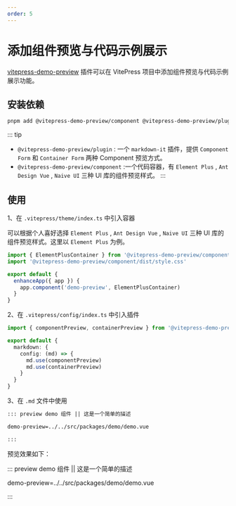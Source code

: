 ```yaml
---
order: 5
---
```


# 添加组件预览与代码示例展示

[vitepress-demo-preview](https://github.com/flingyp/vitepress-demo-preview) 插件可以在 VitePress 项目中添加组件预览与代码示例展示功能。

## 安装依赖

```sh
pnpm add @vitepress-demo-preview/component @vitepress-demo-preview/plugin -D
```

::: tip

- `@vitepress-demo-preview/plugin` : 一个 `markdown-it` 插件，提供 `Component Form` 和 `Container Form` 两种 Component 预览方式。
- `@vitepress-demo-preview/component` :一个代码容器，有 `Element Plus` , `Ant Design Vue` , `Naive UI` 三种 UI 库的组件预览样式。
  :::

## 使用

1、在 `.vitepress/theme/index.ts` 中引入容器

可以根据个人喜好选择 `Element Plus` , `Ant Design Vue` , `Naive UI` 三种 UI 库的组件预览样式。这里以 `Element Plus` 为例。

```ts
import { ElementPlusContainer } from '@vitepress-demo-preview/component'
import '@vitepress-demo-preview/component/dist/style.css'

export default {
  enhanceApp({ app }) {
    app.component('demo-preview', ElementPlusContainer)
  }
}
```

2、在 `.vitepress/config/index.ts` 中引入插件

```ts
import { componentPreview, containerPreview } from '@vitepress-demo-preview/plugin'

export default {
  markdown: {
    config: (md) => {
      md.use(componentPreview)
      md.use(containerPreview)
    }
  }
}
```

3、在 `.md` 文件中使用

```md
::: preview demo 组件 || 这是一个简单的描述

demo-preview=../../src/packages/demo/demo.vue

:::
```

预览效果如下：

::: preview demo 组件 || 这是一个简单的描述

demo-preview=../../src/packages/demo/demo.vue

:::
